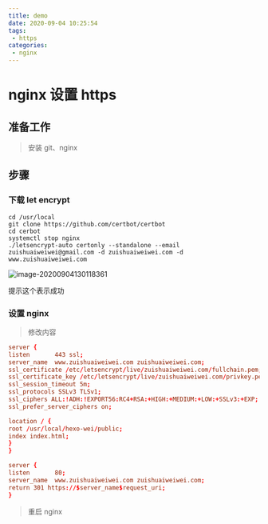 ```yaml
---
title: demo
date: 2020-09-04 10:25:54
tags: 
 - https
categories: 
 - nginx
---
```

# nginx 设置 https

## 准备工作

>  安装 git、nginx

## 步骤

### 下载 let encrypt


```
cd /usr/local
git clone https://github.com/certbot/certbot
cd cerbot
systemctl stop nginx 
./letsencrypt-auto certonly --standalone --email zuishuaiweiwei@gmail.com -d zuishuaiweiwei.com -d www.zuishuaiweiwei.com
```

![image-20200904130118361](https://cdn.jsdelivr.net/gh/zuishuaiweiwei/jcdn/img/20200904130118.png)

提示这个表示成功

### 设置 nginx

> 修改内容

```conf
server {
listen       443 ssl;
server_name  www.zuishuaiweiwei.com zuishuaiweiwei.com;
ssl_certificate /etc/letsencrypt/live/zuishuaiweiwei.com/fullchain.pem;
ssl_certificate_key /etc/letsencrypt/live/zuishuaiweiwei.com/privkey.pem;
ssl_session_timeout 5m;
ssl_protocols SSLv3 TLSv1;
ssl_ciphers ALL:!ADH:!EXPORT56:RC4+RSA:+HIGH:+MEDIUM:+LOW:+SSLv3:+EXP;
ssl_prefer_server_ciphers on;

location / {
root /usr/local/hexo-wei/public;
index index.html;
}
}

server {
listen       80;
server_name  www.zuishuaiweiwei.com zuishuaiweiwei.com;
return 301 https://$server_name$request_uri;
}
```

> 重启 nginx